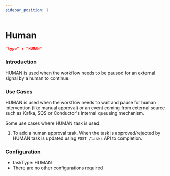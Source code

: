 ```yaml
---
sidebar_position: 1
---
```


# Human
```json
"type" : "HUMAN"
```
### Introduction

HUMAN is used when the workflow needs to be paused for an external signal by a human to continue.

### Use Cases
HUMAN is used when the workflow needs to wait and pause for  human intervention 
(like manual approval) or an event coming from external source such as Kafka, SQS or Conductor's internal queueing mechanism.

Some use cases where HUMAN task is used:
1. To add a human approval task.  When the task is approved/rejected by HUMAN task is updated using `POST /tasks` API to completion.


### Configuration
* taskType: HUMAN
* There are no other configurations required


